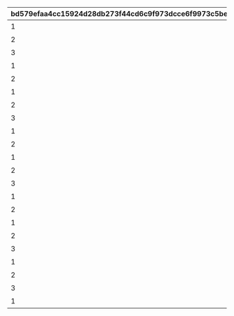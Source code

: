 |bd579efaa4cc15924d28db273f44cd6c9f973dcce6f9973c5bec4481d58f4399|8aeb167e1ec02e4d1385d220718dd7682fddd816efe39c572b4abeaddaaacd28|7b37e7489ff662db450692ceaf0e78b77dadcb7a69ff2980d72ad77d79e18178|6947960a94d75fcab9322e1a2534df85375e8cfe12bb3d64a831c59c64f56b09|e84eee0e7c354bdf55a0cd1f22624b0133ea30062f1deb99837610b9c0864769|25d219c562adda3c3e0905db850842ed42050539a95cf142d02fee16ff98e40e|9a224fe5afa2d62286bc49bbe4a3bab070f5f11dd4c6561e62fadbe91dd0169b|b598827185281916033876e8dc4c2697efadacee673112600a1b43d5022131e0|43d2a97426c407ab81eca56988771e1029a77b2472cb6ff057e70cf1fa859269|25d1d33c8309c191e395513d13df3b81035f454ffcbf63014e11f61d890db537|bb345667a708eda9212436525e27f27d9a9632a808ba5aab6791c5b908db414f|e8b11b96e6a3bcd3d58af85ba70cb45823255c98fae183cc431612e5436fd5ca|acf4ffc0c0d8e3792dc3bf2f8666b27226c315ebda3fc22ab3c7fa02e4bc8072|407e1f6253cfca3e5e068c3a35536c01c145292a51d4fa8edf1e385dfd7c1baa|aeb78bffc1eaf30d7e491fc3470621b903dc441504dca92dcdd807622434a818|fbb4cbeef2362128ae6268b026b406780214d857229d09920939fc3b1f2de9de|23f003d87aa7147b38d6154017b40322c5811497922acd100429d07895f6b392|2f0f9ad2a33e65a84d4e575d0a57b2298fcb19714310cfd1e0a3bc7436167dc8|
| --- | --- | --- | --- | --- | --- | --- | --- | --- | --- | --- | --- | --- | --- | --- | --- | --- | --- |
|1|bgm_M220|500000000001|1001001|2019/04/01 7:59:59|王都滅亡までのカウントダウン　～04/01 23：59|100584|bgm_M220|2019/04/01|0|0|1|1000000000000|ロボリマ来襲！|4004101|1|480|1001|
|2|bgm_M220|300000000001|1001002|2019/04/01 12:59:59|王都滅亡までのカウントダウン　～04/01 23：59|100584|bgm_M220|2019/04/01 8:00:00|0|0|1|500000000000|ロボリマ来襲！|4004102|2|300|1001|
|3|bgm_M220|100000000001|1001003|2019/04/01 17:59:59|王都滅亡までのカウントダウン　～04/01 23：59|100584|bgm_M220|2019/04/01 13:00:00|0|0|1|300000000000|ロボリマ来襲！|4004103|3|300|1001|
|1|bgm_M220|50000000001|1001001|2019/04/01 19:59:59|王都滅亡までのカウントダウン　～04/01 23：59|100584|bgm_M220|2019/04/01 18:00:00|0|0|1|100000000000|ロボリマ来襲！|4004104|4|120|1001|
|2|bgm_M220|0|1001002|2019/04/01 23:59:59|王都滅亡までのカウントダウン　～04/01 23：59|100584|bgm_M220|2019/04/01 20:00:00|0|0|1|50000000000|ロボリマ来襲！|0|5|240|1001|
|1|bgm_M220|0|1001004|2019/04/01 7:59:59|王都滅亡までのカウントダウン　～04/01 23：59|100584|bgm_M220|2019/04/01|0|0|1|0|ロボリマ来襲！|4004109|8|480|1001|
|2|bgm_M220|0|1001005|2019/04/01 12:59:59|王都滅亡までのカウントダウン　～04/01 23：59|100584|bgm_M220|2019/04/01 8:00:00|0|0|1|0|ロボリマ来襲！|0|9|300|1001|
|3|bgm_M220|0|1001006|2019/04/01 17:59:59|王都滅亡までのカウントダウン　～04/01 23：59|100584|bgm_M220|2019/04/01 13:00:00|0|0|1|0|ロボリマ来襲！|0|10|300|1001|
|1|bgm_M220|0|1001004|2019/04/01 20:59:59|王都滅亡までのカウントダウン　～04/01 23：59|100584|bgm_M220|2019/04/01 18:00:00|0|0|1|0|ロボリマ来襲！|0|11|180|1001|
|2|bgm_M220|0|1001005|2019/04/01 23:59:59|王都滅亡までのカウントダウン　～04/01 23：59|100584|bgm_M220|2019/04/01 21:00:00|0|0|1|0|ロボリマ来襲！|0|12|180|1001|
|1|bgm_M220|1250000000001|1002001|2020/04/01 7:59:59|バトル オブ ランドソル 巨影復活　～04/01 23：59|100584|bgm_M220|2020/04/01|0|0|1|2500000000000|巨影復活|4004101|15|480|1002|
|2|bgm_M220|750000000001|1002002|2020/04/01 12:59:59|バトル オブ ランドソル 巨影復活　～04/01 23：59|100584|bgm_M220|2020/04/01 8:00:00|0|0|1|1250000000000|巨影復活|4004102|16|300|1002|
|3|bgm_M220|250000000001|1002003|2020/04/01 17:59:59|バトル オブ ランドソル 巨影復活　～04/01 23：59|100584|bgm_M220|2020/04/01 13:00:00|0|0|1|750000000000|巨影復活|4004103|17|300|1002|
|1|bgm_M220|125000000001|1002001|2020/04/01 19:59:59|バトル オブ ランドソル 巨影復活　～04/01 23：59|100584|bgm_M220|2020/04/01 18:00:00|0|0|1|250000000000|巨影復活|4004104|18|120|1002|
|2|bgm_M220|0|1002002|2020/04/01 23:59:59|バトル オブ ランドソル 巨影復活　～04/01 23：59|100584|bgm_M220|2020/04/01 20:00:00|0|0|1|125000000000|巨影復活|0|19|240|1002|
|1|bgm_M220|0|1002004|2020/04/01 7:59:59|バトル オブ ランドソル 巨影復活　～04/01 23：59|100584|bgm_M220|2020/04/01|0|0|1|0|巨影復活|4004109|22|480|1002|
|2|bgm_M220|0|1002005|2020/04/01 12:59:59|バトル オブ ランドソル 巨影復活　～04/01 23：59|100584|bgm_M220|2020/04/01 8:00:00|0|0|1|0|巨影復活|0|23|300|1002|
|3|bgm_M220|0|1002006|2020/04/01 17:59:59|バトル オブ ランドソル 巨影復活　～04/01 23：59|100584|bgm_M220|2020/04/01 13:00:00|0|0|1|0|巨影復活|0|24|300|1002|
|1|bgm_M220|0|1002004|2020/04/01 20:59:59|バトル オブ ランドソル 巨影復活　～04/01 23：59|100584|bgm_M220|2020/04/01 18:00:00|0|0|1|0|巨影復活|0|25|180|1002|
|2|bgm_M220|0|1002005|2020/04/01 21:59:59|バトル オブ ランドソル 巨影復活　～04/01 23：59|100584|bgm_M220|2020/04/01 21:00:00|0|0|1|0|巨影復活|0|26|60|1002|
|3|bgm_M220|0|1002006|2020/04/01 22:59:59|バトル オブ ランドソル 巨影復活　～04/01 23：59|100584|bgm_M220|2020/04/01 22:00:00|0|0|1|0|巨影復活|0|27|60|1002|
|1|bgm_M220|0|1002004|2020/04/01 23:59:59|バトル オブ ランドソル 巨影復活　～04/01 23：59|100584|bgm_M220|2020/04/01 23:00:00|0|0|1|0|巨影復活|0|28|60|1002|
